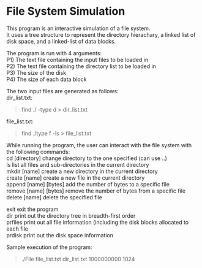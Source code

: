 # File System Simulation
This program is an interactive simulation of a file system.    
It uses a tree structure to represent the directory hierachary, a linked list of disk space, and a linked-list of data blocks.   
   
The program is run with 4 arguments:   
   P1) The text file containing the input files to be loaded in   
   P2) The text file containing the directory list to be loaded in   
   P3) The size of the disk   
   P4) The size of each data block   
   
   
The two input files are generated as follows:   
   dir_list.txt:   
   > find ./ -type d > dir_list.txt   
   
file_list.txt:    
   > find ./type f -ls > file_list.txt    
       
While running the program, the user can interact with the file system with the following commands:   
   cd [directory]          change directory to the one specified (can use ..)    
   ls                      list all files and sub-directories in the current directory   
   mkdir [name]            create a new directory in the current directory    
   create [name]           create a new file in the current directory   
   append [name] [bytes]   add the number of bytes to a specific file   
   remove [name] [bytes]   remove the number of bytes from a specific file   
   delete [name]           delete the specified file   
        
   exit     exit the program  
   dir      print out the directory tree in breadth-first order   
   prfiles  print out all file information (including the disk blocks allocated to each file   
   prdisk   print out the disk space information   
   
      
  Sample execution of the program:   
  > ./File file_list.txt dir_list.txt 1000000000 1024
  
  

